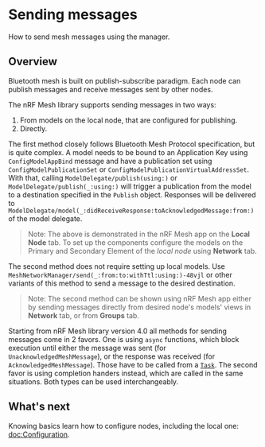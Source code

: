 # Sending messages

How to send mesh messages using the manager.

## Overview

Bluetooth mesh is built on publish-subscribe paradigm. Each node can publish messages and receive messages 
sent by other nodes. 

The nRF Mesh library supports sending messages in two ways:
1. From models on the local node, that are configured for publishing.
2. Directly.

The first method closely follows Bluetooth Mesh Protocol specification, but is quite complex.
A model needs to be bound to an Application Key using ``ConfigModelAppBind`` message
and have a publication set using ``ConfigModelPublicationSet`` or 
``ConfigModelPublicationVirtualAddressSet``. With that, calling 
``ModelDelegate/publish(using:)`` or ``ModelDelegate/publish(_:using:)`` will trigger a publication
from the model to a destination specified in the ``Publish`` object. Responses will be delivered
to ``ModelDelegate/model(_:didReceiveResponse:toAcknowledgedMessage:from:)`` of the model delegate.

> Note: The above is demonstrated in the nRF Mesh app on the **Local Node** tab. To set up the components
  configure the models on the Primary and Secondary Element of the *local node* using **Network** tab.

The second method does not require setting up local models. 
Use ``MeshNetworkManager/send(_:from:to:withTtl:using:)-48vjl`` or other variants of this method to send 
a message to the desired destination.

> Note: The second method can be shown using nRF Mesh app either by sending messages directly
  from desired node's models' views in **Network** tab, or from **Groups** tab.

Starting from nRF Mesh library version 4.0 all methods for sending messages come in 2 favors.
One is using `async` functions, which block execution until either the message was sent (for
``UnacknowledgedMeshMessage``), or the response was received (for ``AcknowledgedMeshMessage``).
Those have to be called from a [`Task`](https://developer.apple.com/documentation/swift/task).
The second favor is using completion handers instead, which are called in the same situations.
Both types can be used interchangeably.

## What's next

Knowing basics learn how to configure nodes, including the local one: <doc:Configuration>. 
